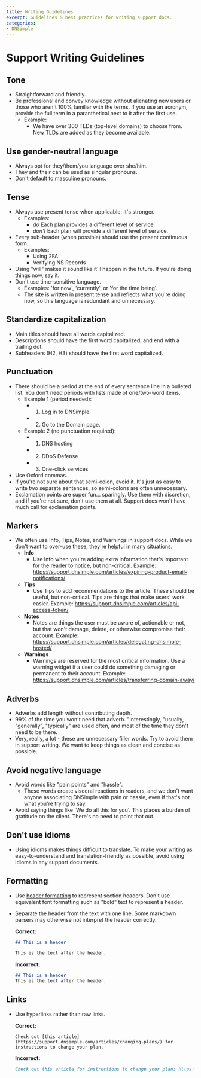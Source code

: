 ```yaml
---
title: Writing Guidelines
excerpt: Guidelines & best practices for writing support docs.
categories:
- DNSimple
---
```


# Support Writing Guidelines

## Tone

* Straightforward and friendly. 
* Be professional and convey knowledge without alienating new users or those who aren't 100% familiar with the terms. If you use an acronym, provide the full term in a paranthetical next to it after the first use. 
  * Example: 
    * We have over 300 TLDs (top-level domains) to choose from. New TLDs are added as they become available.  

## Use gender-neutral language

* Always opt for they/them/you language over she/him.
* They and their can be used as singular pronouns.  
* Don't default to masculine pronouns. 

## Tense

* Always use present tense when applicable. It's stronger.
  * Examples: 
    * *do* Each plan provides a different level of service.
    * *don't* Each plan will provide a different level of service. 
* Every sub-header (when possible) should use the present continuous form. 
   * Examples: 
      * Using 2FA 
      * Verifying NS Records 
* Using "will" makes it sound like it'll happen in the future. If you're doing things now, say it.
* Don't use time-sensitive language.
    * Examples: 'for now', 'currently', or 'for the time being'. 
    * The site is written in present tense and reflects what you're doing now, so this language is redundant and unnecessary. 

## Standardize capitalization

* Main titles should have all words capitalized.
* Descriptions should have the first word capitalized, and end with a trailing dot.
* Subheaders (H2, H3) should have the first word capitalized. 

## Punctuation

* There should be a period at the end of every sentence line in a bulleted list. You don't need periods with lists made of one/two-word items. 
   * Example 1 (period needed): 
       * 1. Log in to DNSimple. 
       * 2. Go to the Domain page. 
   * Example 2 (no punctuation required): 
       * 1. DNS hosting
       * 2. DDoS Defense 
       * 3. One-click services
* Use Oxford commas. 
* If you're not sure about that semi-colon, avoid it. It's just as easy to write two separate sentences, so semi-colons are often unnecessary. 
* Exclamation points are super fun... sparingly. Use them with discretion, and if you're not sure, don't use them at all. Support docs won't have much call for exclamation points. 

## Markers

* We often use Info, Tips, Notes, and Warnings in support docs. While we don't want to over-use these, they're helpful in many situations. 
  * **Info**
    * Use Info when you're adding extra information that's important for the reader to notice, but non-critical. Example: https://support.dnsimple.com/articles/expiring-product-email-notifications/
  * **Tips**
    * Use Tips to add recommendations to the article. These should be useful, but non-critical. Tips are things that make users' work easier. Example: https://support.dnsimple.com/articles/api-access-token/
  * **Notes** 
    * Notes are things the user must be aware of, actionable or not, but that won't damage, delete, or otherwise compromise their account. Example: https://support.dnsimple.com/articles/delegating-dnsimple-hosted/
  * **Warnings** 
    * Warnings are reserved for the most critical information. Use a warning widget if a user could do something damaging or permanent to their account. Example: https://support.dnsimple.com/articles/transferring-domain-away/

## Adverbs

* Adverbs add length without contributing depth. 
* 99% of the time you won't need that adverb. "Interestingly, "usually, "generally", "typically" are used often, and most of the time they don't need to be there. 
* Very, really, a lot - these are unnecessary filler words. Try to avoid them in support writing. We want to keep things as clean and concise as possible. 

## Avoid negative language

* Avoid words like "pain points" and "hassle".
    * These words create visceral reactions in readers, and we don't want anyone associating DNSimple with pain or hassle, even if that's not what you're trying to say. 
* Avoid saying things like 'We do all this for you'. This places a burden of gratitude on the client. There's no need to point that out. 

## Don't use idioms 

* Using idioms makes things difficult to translate. To make your writing as easy-to-understand and translation-friendly as possible, avoid using idioms in any support documents. 

## Formatting

* Use [header formatting](https://www.markdownguide.org/basic-syntax/) to represent section headers. Don't use equivalent font formatting such as "bold" text to represent a header.
* Separate the header from the text with one line. Some markdown parsers may otherwise not interpret the header correctly.

  **Correct:**

  ```markdown
  ## This is a header
  
  This is the text after the header.
  ```

  **Incorrect:**

  ```markdown
  ## This is a header
  This is the text after the header.
  ```
## Links

* Use hyperlinks rather than raw links.

  **Correct:**

  ```
  Check out [this article](https://support.dnsimple.com/articles/changing-plans/) for instructions to change your plan.
  ```

  **Incorrect:**

  ```markdown
  Check out this article for instructions to change your plan: https://support.dnsimple.com/articles/changing-plans/.
  ```
